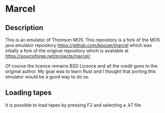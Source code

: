 # Marcel

## Description

This is an emulator of Thomson MO5.
This repository is a fork of the MO5 java emulator repository https://github.com/kpouer/marcel which was intially a fork
of the original repository which is available at https://sourceforge.net/projects/marcel/

Of course the licence remains BSD Licence and all the credit goes to the original author.
My goal was to learn Rust and I thought that porting this emulator would be a good way to do so.


## Loading tapes

It is possible to load tapes by pressing F2 and selecting a .k7 file.